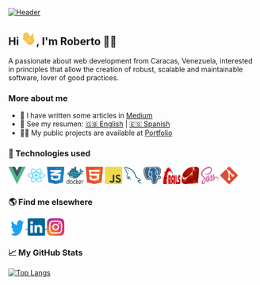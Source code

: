 [![Header](https://github.com/user-attachments/assets/9333b0f5-ca06-46d0-8b94-25335d084257 "Header")](https://robertorivas.dev)

## Hi <img src="assets/gifs/wave.gif" width="30px">, I'm Roberto 👨‍💻

A passionate about web development from Caracas, Venezuela, interested in principles that allow the creation of robust, scalable and maintainable software, lover of good practices.

### More about me

- 📝 I have written some articles in [Medium](https://medium.com/@r10rivas)
- 👀 See my resumen:
[:uk: English](https://drive.google.com/file/d/1A6Z5PoNPsOsQ-GxOEkt_VL0nnpEZFIpX/view?usp=sharing) | [:es: Spanish](https://drive.google.com/file/d/11_5lsH6ie0APeU1Qv7M03Bzc1gtvzyio/view?usp=sharing)
- 👨‍💻 My public projects are available at [Portfolio](https://robertorivas.dev)

### 🔧 Technologies used

<p align="left">
  <img alt="Vue JS" height="35" src="assets/icons/vue-js.svg" width="35"/>
  <img alt="React JS" height="35" src="assets/icons/react-js.svg" width="35"/>
  <img alt="CSS 3" height="35" src="assets/icons/css-3.svg" width="35"/>
  <img alt="Docker" height="35" src="assets/icons/docker.svg" width="35"/>
  <img alt="HTML-5" height="35" src="assets/icons/html-5.svg" width="35"/>
  <img alt="JavaScript" height="35" src="assets/icons/javascript.svg" width="35"/>
  <img alt="MySQL" height="35" src="assets/icons/mysql.svg" width="35"/>
  <img alt="PostgreSQL" height="35" src="assets/icons/postgresql.svg" width="35"/>
  <img alt="Rails" height="35" src="assets/icons/rails.svg" width="35"/>
  <img alt="Ruby" height="35" src="assets/icons/ruby.svg" width="35"/>
  <img alt="Sass" height="35" src="assets/icons/sass.svg" width="35"/>
  <img alt="Git" height="35" src="assets/icons/git.svg" width="35"/>
</p>

### 🌎 Find me elsewhere

<p align="left">
  <a href="https://twitter.com/r10rivas" target="blank">
    <img align="center" alt="r10rivas" height="35" src="assets/icons/twitter.svg" width="35"/>
  </a>
  <a href="https://linkedin.com/in/r10rivas" target="blank">
    <img align="center" alt="r10rivas" height="35" src="assets/icons/linkedin.svg" width="35"/>
  </a>
  <a href="https://instagram.com/r10rivas" target="blank">
    <img align="center" alt="r10rivas" height="35" src="assets/icons/instagram.svg" width="35"/>
  </a>
</p>

### &#x1f4c8; My GitHub Stats

[![Top Langs](https://github-readme-stats.vercel.app/api/top-langs/?username=r10rivas&hide=html,css&show_icons=true&theme=vue)](https://github.com/anuraghazra/github-readme-stats)
